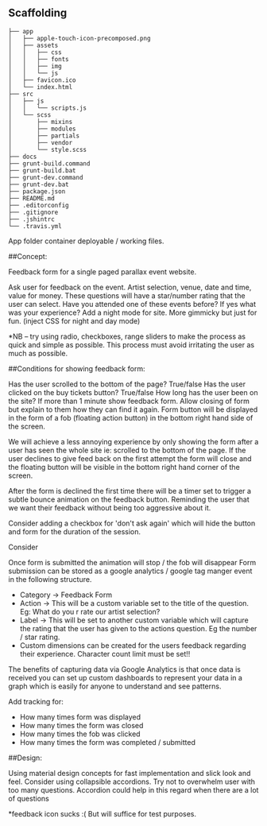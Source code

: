 ## Scaffolding

````
├── app
│   ├── apple-touch-icon-precomposed.png
│   ├── assets
│   │   ├── css
│   │   ├── fonts
│   │   ├── img
│   │   └── js
│   ├── favicon.ico
│   └── index.html
├── src
│   ├── js
│   │   └── scripts.js
│   └── scss
│       ├── mixins
│       ├── modules
│       ├── partials
│       ├── vendor
│       └── style.scss
├── docs
├── grunt-build.command
├── grunt-build.bat
├── grunt-dev.command
├── grunt-dev.bat
├── package.json
├── README.md
├── .editorconfig
├── .gitignore
├── .jshintrc
└── .travis.yml
````

App folder container deployable / working files.

##Concept:

Feedback form for a single paged parallax event website.

Ask user for feedback on the event. Artist selection, venue, date and time, value for money. These questions will have a star/number rating that the user can select.
Have you  attended one of these events before?
If yes what was your experience?
Add a night mode for site. More gimmicky but just for fun. (inject CSS for night and day mode)

*NB – try using radio, checkboxes, range sliders to make the process as quick and simple as possible. This process must avoid irritating the user as much as possible.


##Conditions for showing feedback form:

Has the user scrolled to the bottom of the page? True/false
Has the user clicked on the buy tickets button? True/false
How long has the user been on the site? If more than 1 minute show feedback form.
Allow closing of form but explain to them how they can find it again.
Form button will be displayed in the form of a fob (floating action button) in the bottom right hand side of the screen.

We will achieve a less annoying experience by only showing the form after a user has seen the whole site ie: scrolled to the bottom of the page. 
If the user declines to give feed back on the first attempt the form will close and the floating button will be visible in the bottom right hand corner of the screen.

After the form is declined the first time there will be a timer set to trigger a subtle bounce animation on the feedback button. Reminding the user that we want their feedback
without being too aggressive about it.

Consider adding a checkbox for 'don't ask again' which will hide the button and form for the duration of the session.

Consider 

Once form is submitted the animation will stop / the fob will disappear
Form submission can be stored as a google analytics / google tag manger event in the following structure.
-	Category -> Feedback Form
-	Action -> This will be a custom variable set to the title of the question. Eg: What do you r rate our artist selection?
-	Label -> This will be set to another custom variable which will capture the rating that the user has given to the actions question. Eg the number / star rating.
-	Custom dimensions can be created for the users feedback regarding their experience. Character count limit must be set!!

The benefits of capturing data via Google Analytics is that once data is received you can set up custom dashboards to represent your data in a graph which is easily for anyone to understand and see patterns.

Add tracking for:
-	How many times form was displayed
-	How many times the form was closed
-	How many times the fob was clicked
-	How many times the form was completed / submitted

##Design:

Using material design concepts for fast implementation and slick look and feel.
Consider using collapsible accordions. Try not to overwhelm user with too many questions. Accordion could help in this regard when there are a lot of questions

*feedback icon sucks :( But will suffice for test purposes.
